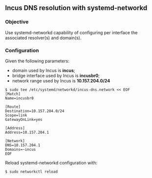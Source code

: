 ## Incus DNS resolution with systemd-networkd

### Objective

Use systemd-networkd capability of configuring per interface the associated resolver(s) and domain(s).

### Configuration

Given the following parameters:

- domain used by Incus is **incus**;
- bridge interface used by Incus is **incusbr0**;
- network range used by Incus is **10.157.204.0/24**

```shell
$ sudo tee /etc/systemd/networkd/incus-dns.network << EOF
[Match]
Name=incusbr0

[Route]
Destination=10.157.204.0/24
Scope=link
GatewayOnLink=yes

[Address]
Address=10.157.204.1

[Network]
DNS=10.157.204.1
Domains=~incus
EOF
```

Reload systemd-networkd configuration with:

```shell
$ sudo networkctl reload
```



